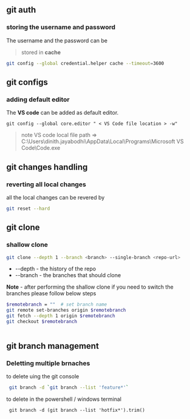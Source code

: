 ## git auth 

### storing the username and password 

The username and the password can be 

> stored in **cache** 

```bash
git config --global credential.helper cache --timeout=3600
```
## git configs 

### adding default editor 
The **VS code** can be added as default editor. 

```
git config --global core.editor " < VS Code file location > -w"

```
> note 
    VS code local file path => C:\Users\dinith.jayabodhi\AppData\Local\Programs\Microsoft VS Code\Code.exe

## git changes handling 

### reverting all local changes 

all the local changes can be revered by 

```bash
git reset --hard
```

## git clone 

### shallow clone 

``` bash 
git clone --depth 1 --branch <branch> --single-branch <repo-url>

```

- --depth - the history of the repo 
- --branch - the branches that should clone 

**Note**  - after performing the shallow clone if you need to switch the branches please follow below steps 

``` bash 
$remotebranch = ""  # set branch name
git remote set-branches origin $remotebranch
git fetch --depth 1 origin $remotebranch
git checkout $remotebranch
 
 ```

## git branch management

### Deletting multiple brnaches 

to delete uing the git console 

``` bash
 git branch -d `git branch --list 'feature*'` 
```

to delete in the powershell / windows terminal 

``` pwsh
 git branch -d (git branch --list 'hotfix*').trim()
 ```